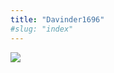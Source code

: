 ```yaml
---
title: "Davinder1696"
#slug: "index"
---
```


[![](/wp-content/2007/11/Davinder1696-300x225.jpg)](/wp-content/2007/11/Davinder1696.jpg)